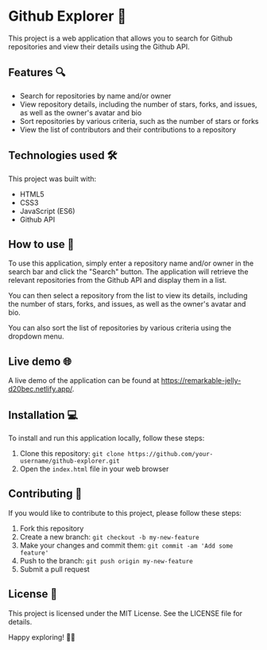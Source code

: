 # Github Explorer 🚀

This project is a web application that allows you to search for Github repositories and view their details using the Github API.

## Features 🔍

- Search for repositories by name and/or owner
- View repository details, including the number of stars, forks, and issues, as well as the owner's avatar and bio
- Sort repositories by various criteria, such as the number of stars or forks
- View the list of contributors and their contributions to a repository

## Technologies used 🛠️

This project was built with:

- HTML5
- CSS3
- JavaScript (ES6)
- Github API

## How to use 📖

To use this application, simply enter a repository name and/or owner in the search bar and click the "Search" button. The application will retrieve the relevant repositories from the Github API and display them in a list.

You can then select a repository from the list to view its details, including the number of stars, forks, and issues, as well as the owner's avatar and bio.

You can also sort the list of repositories by various criteria using the dropdown menu.

## Live demo 🌐

A live demo of the application can be found at https://remarkable-jelly-d20bec.netlify.app/.

## Installation 💻

To install and run this application locally, follow these steps:

1. Clone this repository: `git clone https://github.com/your-username/github-explorer.git`
2. Open the `index.html` file in your web browser

## Contributing 🤝

If you would like to contribute to this project, please follow these steps:

1. Fork this repository
2. Create a new branch: `git checkout -b my-new-feature`
3. Make your changes and commit them: `git commit -am 'Add some feature'`
4. Push to the branch: `git push origin my-new-feature`
5. Submit a pull request

## License 📄

This project is licensed under the MIT License. See the LICENSE file for details.

Happy exploring! 🕵️‍♀️

